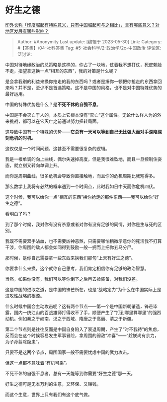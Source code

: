 # 好生之德
[印外长称「印度崛起有特殊意义，只有中国崛起可与之相比」，具有哪些意义？对地区发展有哪些影响？](https://www.zhihu.com/question/603613118/answer/3050582085)

> Author: #Anonymity
> Last update: [编辑于 2023-05-30]
> Link:
> Category: #【答集】/04-社科答集
> Tag: #5-社会科学/2-政治学/2c-中国政治 
> 评论区:
> 泛讨论:

中国对待地缘政治的总策略是这样的，你占了一块地，仗着我不想打仗，死皮赖脸不走，指望拿这换一点“相互的东西”，我的对策是什么呢？

是会拿我别的利益来换你抢走的我的东西吗？或者是揍你一顿把你抢走的东西拿回来吗？并不是，至少不是首选策略。这不是中国的风格，也不是对中国特殊优势的最好运用。

中国的特殊优势是什么？是**不死不休的自强不息**。

中国是不会灭亡于人的，本质上它根本没有“灭亡”这个属性。无论什么样人为的外来挑战，都可以在它灭亡之前通过努力扭转局面。

这导致中国有一个特殊的优势——**它总有一天可以等到自己无比强大而对手深陷深刻危机的时机。**

这仅仅是一个时间问题，这甚至不需要很复杂的逻辑。

我是一根单调的向上曲线，偶尔失速掉高度，但是我很难坠地，而且一旦控制住姿态，就立刻又转向单调上升。

而你是周期曲线，很多危机会导致你直接触地，而且你的危机周期比我短得多。

那么数学上我将有必然的概率遇到一个时间点，此时我如日中天而你危机四伏。

这个时候，我可以给你一点“相互的东西”换你抢走的那件东西——我可以给你“好生之德”。

看明白了吗？

到了那个时候，我对你有没有杀意或者对你有没有足够的同情，对你是生与死的区别。

我既不需要双手沾血，也不需要凶神恶煞，只需要哪怕稍微示意你的死活我不打算干涉，你周围的敌人都会如同得到鼓励一般一拥而上把你五马分尸。

那时候，是你自己需要拿一些东西来换我们那句“上天有好生之德”。

你要拿什么来换，这个就你自己思考，我们肯定相信你有足够的政治智慧。

当然，如果你没有，我们可以等你倒下之后再去捡装备，对我们没差。

这是中国的进取之道，是中国的锋芒所在，也是“战略定力”为什么在中国实际上是进攻性战略的根源。

什么时候中国会主动攻击呢？这有两个节点——第一个是中国新朝肇造，锋芒毕露，国内一统江山的百战雄师打得收不了手，顺便产生了“打到哪里算哪里”的强烈动机。例如秦之于岭南、汉之于西域、隋唐之于高丽、清之于新疆。

第二个节点则是往往反而是中国自身陷入了衰退周期，产生了“时不我待”的焦虑，反而会在这个时候容易发生军事冒险，拿周围的弱敌“冲喜”——“趁朕尚有余力，为子孙翦除隐患”。

只要不是这两个节点，周围国家一般不需要忧虑中国的武力攻击。

但这一点都不意味着“有机可乘”。

不死不休的自强不息者，总有一天能等到你需要“好生之德”那一天。

好生之德可是无本万利的生意，又环保、又赚钱。

而这个生意，世界上只有我们有这个底气做。

